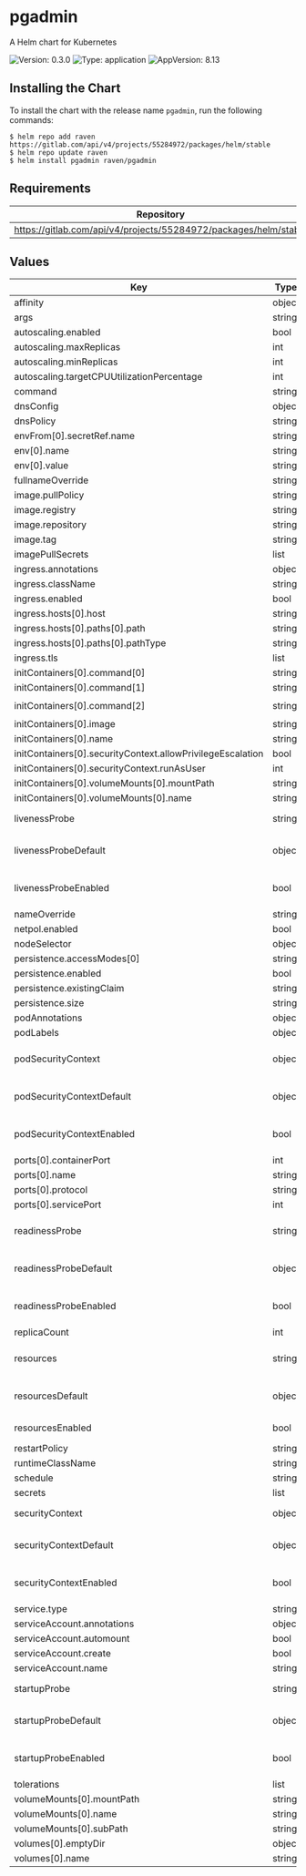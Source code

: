 # pgadmin

A Helm chart for Kubernetes

![Version: 0.3.0](https://img.shields.io/badge/Version-0.3.0-informational?style=flat-square) ![Type: application](https://img.shields.io/badge/Type-application-informational?style=flat-square) ![AppVersion: 8.13](https://img.shields.io/badge/AppVersion-8.13-informational?style=flat-square)

## Installing the Chart

To install the chart with the release name `pgadmin`, run the following commands:

```console
$ helm repo add raven https://gitlab.com/api/v4/projects/55284972/packages/helm/stable
$ helm repo update raven
$ helm install pgadmin raven/pgadmin
```

## Requirements

| Repository | Name | Version |
|------------|------|---------|
| https://gitlab.com/api/v4/projects/55284972/packages/helm/stable | corvid | 0.11.0 |

## Values

| Key | Type | Default | Description |
|-----|------|---------|-------------|
| affinity | object | `{}` |  |
| args | string | `nil` |  |
| autoscaling.enabled | bool | `false` |  |
| autoscaling.maxReplicas | int | `100` |  |
| autoscaling.minReplicas | int | `1` |  |
| autoscaling.targetCPUUtilizationPercentage | int | `80` |  |
| command | string | `nil` |  |
| dnsConfig | object | `{}` |  |
| dnsPolicy | string | `""` |  |
| envFrom[0].secretRef.name | string | `"pgadmin"` |  |
| env[0].name | string | `"PGADMIN_LISTEN_PORT"` |  |
| env[0].value | string | `"8080"` |  |
| fullnameOverride | string | `""` |  |
| image.pullPolicy | string | `"IfNotPresent"` |  |
| image.registry | string | `"docker.io"` |  |
| image.repository | string | `"dpage/pgadmin4"` |  |
| image.tag | string | `"8.13"` |  |
| imagePullSecrets | list | `[]` |  |
| ingress.annotations | object | `{}` |  |
| ingress.className | string | `""` |  |
| ingress.enabled | bool | `false` |  |
| ingress.hosts[0].host | string | `"pgadmin.org.example"` |  |
| ingress.hosts[0].paths[0].path | string | `"/"` |  |
| ingress.hosts[0].paths[0].pathType | string | `"ImplementationSpecific"` |  |
| ingress.tls | list | `[]` |  |
| initContainers[0].command[0] | string | `"bash"` |  |
| initContainers[0].command[1] | string | `"-c"` |  |
| initContainers[0].command[2] | string | `"echo \"Chowning the following by changing dir:\"\ncp -r /usr/bin/python3.12 /chowned/.\nls -l /chowned\necho \"fin\"\n"` |  |
| initContainers[0].image | string | `"docker.io/dpage/pgadmin4:8.13"` |  |
| initContainers[0].name | string | `"chown"` |  |
| initContainers[0].securityContext.allowPrivilegeEscalation | bool | `true` |  |
| initContainers[0].securityContext.runAsUser | int | `0` |  |
| initContainers[0].volumeMounts[0].mountPath | string | `"/chowned"` |  |
| initContainers[0].volumeMounts[0].name | string | `"bin"` |  |
| livenessProbe | string | `nil` | raw liveness probe overrides for user |
| livenessProbeDefault | object | `{"httpGet":{"path":"/","port":"http"}}` | default liveness probe if not specified by user |
| livenessProbeEnabled | bool | `true` | enable or disable liveness probe entirely |
| nameOverride | string | `""` |  |
| netpol.enabled | bool | `true` |  |
| nodeSelector | object | `{}` |  |
| persistence.accessModes[0] | string | `"ReadWriteOnce"` |  |
| persistence.enabled | bool | `false` |  |
| persistence.existingClaim | string | `""` |  |
| persistence.size | string | `"8Gi"` |  |
| podAnnotations | object | `{}` |  |
| podLabels | object | `{}` |  |
| podSecurityContext | object | `{}` | podSecurityContext for consumer overrides |
| podSecurityContextDefault | object | `{"fsGroup":5050}` | default podSecurityContext if none specified |
| podSecurityContextEnabled | bool | `true` | enable or disable podSecurityContext entirely |
| ports[0].containerPort | int | `8080` |  |
| ports[0].name | string | `"http"` |  |
| ports[0].protocol | string | `"TCP"` |  |
| ports[0].servicePort | int | `80` |  |
| readinessProbe | string | `nil` | raw readiness probe overrides for user |
| readinessProbeDefault | object | `{"httpGet":{"path":"/","port":"http"}}` | default readiness probe if not specified by user |
| readinessProbeEnabled | bool | `true` | enable or disable readiness probe entirely |
| replicaCount | int | `1` |  |
| resources | string | `nil` | raw resources block overrides for user |
| resourcesDefault | object | `{"limits":{"memory":"1Gi"},"requests":{"cpu":"200m"}}` | default resources if not specified by user |
| resourcesEnabled | bool | `true` | enable or disable resources entirely |
| restartPolicy | string | `"Always"` |  |
| runtimeClassName | string | `nil` |  |
| schedule | string | `"@midnight"` |  |
| secrets | list | `[]` |  |
| securityContext | object | `{}` | securityContext for consumer overrides |
| securityContextDefault | object | `{"allowPrivilegeEscalation":false,"capabilities":{"drop":["ALL"]},"readOnlyRootFilesystem":false,"runAsNonRoot":true,"runAsUser":5050}` | default securityContext if none specified |
| securityContextEnabled | bool | `true` | enable or disable securityContext entirely |
| service.type | string | `"ClusterIP"` |  |
| serviceAccount.annotations | object | `{}` |  |
| serviceAccount.automount | bool | `true` |  |
| serviceAccount.create | bool | `true` |  |
| serviceAccount.name | string | `""` |  |
| startupProbe | string | `nil` | raw startup probe overrides for user |
| startupProbeDefault | object | `{"httpGet":{"path":"/","port":"http"}}` | default startup probe if not specified by user |
| startupProbeEnabled | bool | `true` | enable or disable startup probe entirely |
| tolerations | list | `[]` |  |
| volumeMounts[0].mountPath | string | `"/usr/bin/python3.12"` |  |
| volumeMounts[0].name | string | `"bin"` |  |
| volumeMounts[0].subPath | string | `"python3.12"` |  |
| volumes[0].emptyDir | object | `{}` |  |
| volumes[0].name | string | `"bin"` |  |

